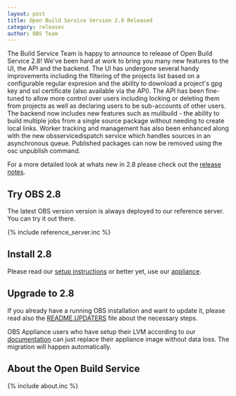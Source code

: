 ```yaml
---
layout: post
title: Open Build Service Version 2.8 Released
category: releases
author: OBS Team
---
```


The Build Service Team is happy to announce to release of Open Build Service 2.8! We've been hard at work to bring you many new features to the UI, the API and the backend. The UI has undergone several handy improvements including the filtering of the projects list based on a configurable regular expresion and the ability to download a project's gpg key and ssl certificate (also available via the API). The API has been fine-tuned to allow more control over users including locking or deleting them from projects as well as declaring users to be sub-accounts of other users. The backend now includes new features such as mulibuild - the ability to build multiple jobs from a single source package without needing to create local links. Worker tracking and management has also been enhanced along with the new obsservicedispatch service which handles sources in an asynchronous queue. Published packages can now be removed using the osc unpublish command.

For a more detailed look at whats new in 2.8 please check out the [release notes](https://github.com/openSUSE/open-build-service/blob/2.8/ReleaseNotes-2.8).
## Try OBS 2.8
The latest OBS version version is always deployed to our reference server. You can try it out there.

{% include reference_server.inc %}
## Install 2.8
Please read our [setup instructions](https://github.com/openSUSE/open-build-service/tree/2.8#installation)
or better yet, use our [appliance](http://openbuildservice.org/download/).

## Upgrade to 2.8
If you already have a running OBS installation and want to update it, please read also the [README.UPDATERS](https://github.com/openSUSE/open-build-service/blob/2.8/dist/README.UPDATERS) file about the necessary steps.

OBS Appliance users who have setup their LVM according to our [documentation](http://openbuildservice.org/download/#appliance_config) can just replace their appliance image without data loss. The migration will happen automatically.

## About the Open Build Service
{% include about.inc %}
